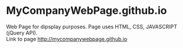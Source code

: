 # MyCompanyWebPage.github.io
Web Page for dipsplay purposes. Page uses HTML, CSS, JAVASCRIPT (jQuery API).  
Link to page http://mycompanywebpage.github.io
